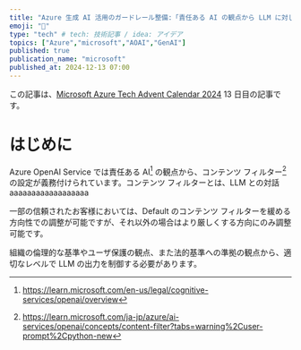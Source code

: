 ```yaml
---
title: "Azure 生成 AI 活用のガードレール整備:「責任ある AI の観点から LLM に対して特定のコンテンツ フィルターを強制する」編"
emoji: "🍩"
type: "tech" # tech: 技術記事 / idea: アイデア
topics: ["Azure","microsoft","AOAI","GenAI"]
published: true
publication_name: "microsoft"
published_at: 2024-12-13 07:00
---
```

この記事は、[Microsoft Azure Tech Advent Calendar 2024](https://qiita.com/advent-calendar/2024/microsoft-azure-tech) 13 日目の記事です。

# はじめに
Azure OpenAI Service では責任ある AI[^1] の観点から、コンテンツ フィルター[^2] の設定が義務付けられています。コンテンツ フィルターとは、LLM との対話aaaaaaaaaaaaaaaaaa

一部の信頼されたお客様においては、Default のコンテンツ フィルターを緩める方向性での調整が可能ですが、それ以外の場合はより厳しくする方向にのみ調整可能です。

組織の倫理的な基準やユーザ保護の観点、また法的基準への準拠の観点から、適切なレベルで LLM の出力を制御する必要があります。

[^1]:https://learn.microsoft.com/en-us/legal/cognitive-services/openai/overview
[^2]:https://learn.microsoft.com/ja-jp/azure/ai-services/openai/concepts/content-filter?tabs=warning%2Cuser-prompt%2Cpython-new